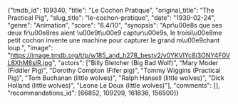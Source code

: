 {"tmdb_id": 109340, "title": "Le Cochon Pratique", "original_title": "The Practical Pig", "slug_title": "le-cochon-pratique", "date": "1939-02-24", "genre": "Animation", "score": "6.4/10", "synopsis": "Apr\u00e8s que ses deux fr\u00e8res aient \u00e9t\u00e9 captur\u00e9s, le troisi\u00e8me petit cochon invente une machine pour capturer le grand m\u00e9chant loup.", "image": "https://image.tmdb.org/t/p/w185_and_h278_bestv2/v0YKVlYc8i3ONY4F0VL8XhM8sIR.jpg", "actors": ["Billy Bletcher (Big Bad Wolf)", "Mary Moder (Fiddler Pig)", "Dorothy Compton (Fifer pig)", "Tommy Wiggins (Practical Pig)", "Tom Buchanan (little wolves)", "Ralph Hansell (little wolves)", "Dick Holland (little wolves)", "Leone Le Doux (little wolves)"], "comments": [], "recommandations_id": [66852, 109299, 161836, 156500]}